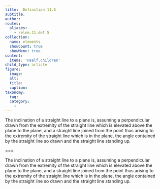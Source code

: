 ```yaml
---
title:  Definition 11.5
subtitle: 
author:
routes:
  aliases:
    - /elem.11.def.5
collection:
  name: elements
  showCount: true
  showMenu: true
content:
  items: '@self.children'
child_type: article
figure:
  image:
  alt:
  title:
  caption:
taxonomy:
  tag:
  category:
    - 
---
```


<p>The <hi rend="bold">inclination of a straight line to a plane</hi> is, assuming a perpendicular drawn from the extremity of the straight line which is elevated above the plane to the plane, and a straight line joined from the point thus arising to the extremity of the straight line which is in the plane, the angle contained by the straight line so drawn and the straight line standing up.</p>

===

<p>The <span class="bold">inclination of a straight line to a plane</span> is, assuming a perpendicular drawn from the extremity of the straight line which is elevated above the plane to the plane, and a straight line joined from the point thus arising to the extremity of the straight line which is in the plane, the angle contained by the straight line so drawn and the straight line standing up.</p>
